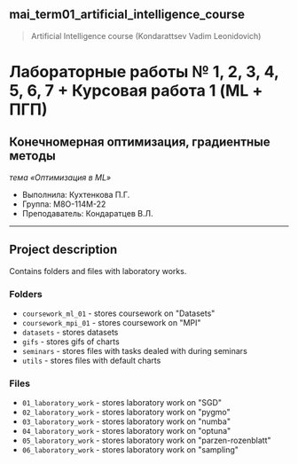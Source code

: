 ## mai_term01_artificial_intelligence_course
> Artificial Intelligence course (Kondarattsev Vadim Leonidovich)


# Лабораторные работы № 1, 2, 3, 4, 5, 6, 7 + Курсовая работа 1 (ML + ПГП)

## Конечномерная оптимизация, градиентные методы
*тема «Оптимизация в ML»*

* Выполнила: Кухтенкова П.Г.
* Группа: M8O-114M-22
* Преподаватель: Кондаратцев В.Л.

---

## Project description

Contains folders and files with laboratory works.


### Folders

* `coursework_ml_01` - stores coursework on "Datasets"
* `coursework_mpi_01` - stores coursework on "MPI"
* `datasets` - stores datasets
* `gifs` - stores gifs of charts
* `seminars` - stores files with tasks dealed with during seminars
* `utils` - stores files with default charts


### Files
* `01_laboratory_work` - stores laboratory work on "SGD" 
* `02_laboratory_work` - stores laboratory work on "pygmo" 
* `03_laboratory_work` - stores laboratory work on "numba"
* `04_laboratory_work` - stores laboratory work on "optuna"
* `05_laboratory_work` - stores laboratory work on "parzen-rozenblatt"
* `06_laboratory_work` - stores laboratory work on "sampling"
